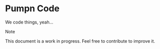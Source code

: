 # Pumpn Code

We code things, yeah...

> [!NOTE]
> This document is a work in progress. Feel free to contribute to improve it.
